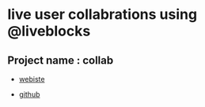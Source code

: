 # live user collabrations using @liveblocks

## Project name : collab

- [webiste](https://liveblocks.io/)

- [github](https://github.com/liveblocks/liveblocks)
